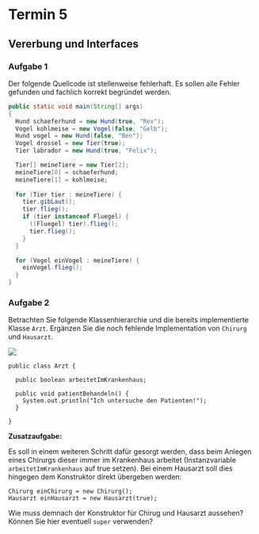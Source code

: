 # Termin 5

## Vererbung und Interfaces

### Aufgabe 1
Der folgende Quellcode ist stellenweise fehlerhaft. Es sollen alle Fehler gefunden und fachlich korrekt begründet werden.
```java
public static void main(String[] args) 
{
  Hund schaeferhund = new Hund(true, "Rex"); 
  Vogel kohlmeise = new Vogel(false, "Gelb"); 
  Hund vogel = new Hund(false, "Ben");
  Vogel drossel = new Tier(true);
  Tier labrador = new Hund(true, "Felix");

  Tier[] meineTiere = new Tier[2];
  meineTiere[0] = schaeferhund; 
  meineTiere[1] = kohlmeise;
  
  for (Tier tier : meineTiere) { 
    tier.gibLaut();
    tier.flieg();
    if (tier instanceof Fluegel) {
      ((Fluegel) tier).flieg();
      tier.flieg();
    }
  }

  for (Vogel einVogel : meineTiere) { 
    einVogel.flieg();
  } 
}
```
### Aufgabe 2
Betrachten Sie folgende Klassenhierarchie und die bereits implementierte Klasse `Arzt`. Ergänzen Sie die noch fehlende Implementation von `Chirurg` und `Hausarzt`.

![](class_diagram.png)

    public class Arzt {

      public boolean arbeitetImKrankenhaus;

      public void patientBehandeln() {
        System.out.println("Ich untersuche den Patienten!");
      }

    }

__Zusatzaufgabe:__

Es soll in einem weiteren Schritt dafür gesorgt werden, dass beim Anlegen eines Chirurgs dieser immer im Krankenhaus arbeitet (Instanzvariable `arbeitetImKrankenhaus` auf true setzen). Bei einem Hausarzt soll dies hingegen dem Konstruktor direkt übergeben werden:

    Chirurg einChirurg = new Chirurg();
    Hausarzt einHausarzt = new Hausarzt(true);

Wie muss demnach der Konstruktor für Chirug und Hausarzt aussehen? Können Sie hier eventuell `super` verwenden?


